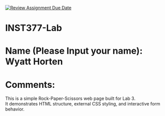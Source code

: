 [![Review Assignment Due Date](https://classroom.github.com/assets/deadline-readme-button-22041afd0340ce965d47ae6ef1cefeee28c7c493a6346c4f15d667ab976d596c.svg)](https://classroom.github.com/a/LXHgsJqg)
# INST377-Lab

# Name (Please Input your name): Wyatt Horten

# Comments: 

This is a simple Rock-Paper-Scissors web page built for Lab 3.  
It demonstrates HTML structure, external CSS styling, and interactive form behavior.

